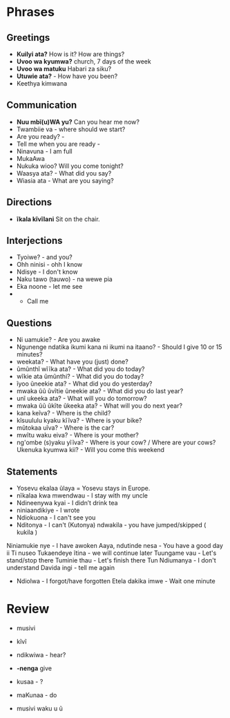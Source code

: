 # Phrases

## Greetings
- **Kuilyi ata?** How is it? How are things? 
- **Uvoo wa kyumwa?** church, 7 days of the week
- **Uvoo wa matuku** Habari za siku?
- **Utuwie ata?** - How have you been?
- Keethya kimwana

## Communication
- **Nuu mbĩ(u)WA yu?** Can you hear me now?
- Twambiie va - where should we start?
- Are you ready? - 
- Tell me when you are ready - 
- Ninavuna - I am full
- MukaAwa
- Nukuka wioo? Will you come tonight?
- Waasya ata? - What did you say?
- Wiasia ata - What are you saying?

## Directions
- **ĩkala kĩvĩlani** Sit on the chair.

## Interjections
- Tyoiwe? - and you?
- Ohh ninisi - ohh I know
- Ndisye - I don't know
- Naku tawo (tauwo) - na wewe pia
- Eka noone - let me see
-  - Call me

## Questions
- Ni uamukie? - Are you awake
- Ngunenge ndatika ikumi kana ni ikumi na itaano? - Should I give 10 or 15 minutes?
- weekata? - What have you (just) done?
- ũmũnthĩ wĩĩka ata? - What did you do today?
- wĩkie ata ũmũnthi? - What did you do today?
- ĩyoo ũneekie ata? - What did you do yesterday?
- mwaka ũũ ũvĩtie ũneekie ata? - What did you do last year?
- unĩ ukeeka ata? - What will you do tomorrow?
- mwaka ũũ ũkĩte ũkeeka ata? - What will you do next year?
- kana keĩva? - Where is the child?
- kĩsuululu kyaku kĩĩva? - Where is your bike?
- mũtokaa uĩva? - Where is the car?
- mwĩtu waku eiva? - Where is your mother?
- ng'ombe (s)yaku yĩĩva? - Where is your cow? / Where are your cows?
Ukenuka kyumwa kii? - Will you come this weekend

## Statements
- Yosevu ekalaa ũlaya = Yosevu stays in Europe.
- nĩkalaa kwa mwendwau - I stay with my uncle
- Ndineenywa kyai - I didn’t drink tea
- niniaandikiye - I wrote
- Ndiokuona - I can't see you
- Nditonya - I can't (Kutonya)
ndwakila - you have jumped/skipped ( kukila )

Niniamukie nye - I have awoken
Aaya, ndutinde nesa - You have a good day
ii Ti nuseo
Tukaendeye ĩtina - we will continue later
Tuungame vau - Let's stand/stop there
Tuminie thau - Let's finish there
Tun
Ndiumanya - I don't understand
Davida ingi - tell me again
 - Ndiolwa - I forgot/have forgotten
Etela dakika imwe - Wait one minute


# Review
- musivi
- kĩvĩ
- ndikwiwa - hear?
- **-nenga** give

- kusaa - ?
- maKunaa - do
- musivi waku u ũ 
